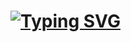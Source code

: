
# [![Typing SVG](https://readme-typing-svg.demolab.com?font=Fire+Code&duration=3000&pause=1000&color=7F1297&center=true&multiline=true&width=435&lines=Hi%2C+my+name+is+Lorena+Barreto;and+I'm+a+student+of+web+development)](https://git.io/typing-svg)

<!--
**blorena13/blorena13** is a ✨ _special_ ✨ repository because its `README.md` (this file) appears on your GitHub profile.

Here are some ideas to get you started:

- 🔭 I’m currently working on ...
- 🌱 I’m currently learning ...
- 👯 I’m looking to collaborate on ...
- 🤔 I’m looking for help with ...
- 💬 Ask me about ...
- 📫 How to reach me: ...
- 😄 Pronouns: ...
- ⚡ Fun fact: ...
-->

